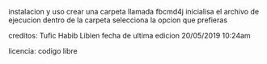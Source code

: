 instalacion y uso 
crear una carpeta llamada fbcmd4j
inicialisa el archivo de ejecucion dentro de la carpeta
selecciona la opcion que prefieras


creditos:
Tufic Habib Libien fecha de ultima edicion 20/05/2019 10:24am



licencia:
codigo libre 